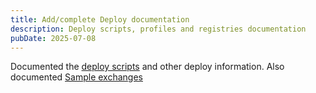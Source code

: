 ```yaml
---
title: Add/complete Deploy documentation
description: Deploy scripts, profiles and registries documentation
pubDate: 2025-07-08
---
```


Documented the [deploy scripts](/using/deploy/) and other deploy information.  Also documented [Sample exchanges](/overviews/feed-replay/)
